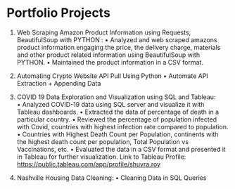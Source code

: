 # Portfolio Projects
1) Web Scraping Amazon Product Information using Requests, BeautifulSoup with PYTHON :
   •	Analyzed and web scraped amazons product information engaging the price, the delivery charge, materials and other product related information using BeautifulSoup         with PYTHON. 
   •	Maintained the product information in a CSV format.

2) Automating Crypto Website API Pull Using Python 
   •  Automate API Extraction + Appending Data


3) COVID 19 Data Exploration and Visualization using SQL and Tableau:  
   •	Analyzed COVID-19 data using SQL server and visualize it with Tableau dashboards.
   •	Extracted the data of percentage of death in a particular country.
   •	Reviewed the percentage of population infected with Covid, countries with highest infection rate compared to population.
   •	Countries with Highest Death Count per Population, continents with the highest death count per population, Total Population vs Vaccinations, etc.
   •	Evaluated the data in a CSV format and presented it in Tableau for further visualization.
   Link to Tableau Profile: https://public.tableau.com/app/profile/shuvra.roy


4) Nashville Housing Data Cleaning:
  • Cleaning Data in SQL Queries


